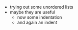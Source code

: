 * trying out some unordered lists
* maybe they are useful
  * now some indentation
  * and again an indent
